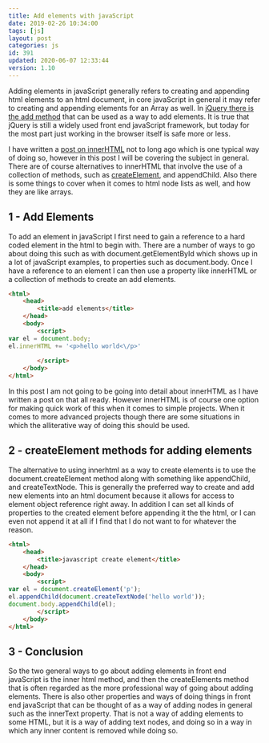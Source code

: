 ```yaml
---
title: Add elements with javaScript
date: 2019-02-26 10:34:00
tags: [js]
layout: post
categories: js
id: 391
updated: 2020-06-07 12:33:44
version: 1.10
---
```


Adding elements in javaScript generally refers to creating and appending html elements to an html document, in core javaScript in general it may refer to creating and appending elements for an Array as well. In [jQuery there is the add method](https://api.jquery.com/add/) that can be used as a way to add elements. It is true that jQuery is still a widely used front end javaScript framework, but today for the most part just working in the browser itself is safe more or less.

I have written a [post on innerHTML](/2019/01/13/js-innerhtml/) not to long ago which is one typical way of doing so, however in this post I will be covering the subject in general. There are of course alternatives to innerHTML that involve the use of a collection of methods, such as [createElement](https://developer.mozilla.org/en-US/docs/Web/API/Document/createElement), and appendChild. Also there is some things to cover when it comes to html node lists as well, and how they are like arrays.

<!-- more -->

## 1 - Add Elements

To add an element in javaScript I first need to gain a reference to a hard coded element in the html to begin with. There are a number of ways to go about doing this such as with document.getElementById which shows up in a lot of javaScript examples, to properties such as document.body. Once I have a reference to an element I can then use a property like innerHTML or a collection of methods to create an add elements.

```html
<html>
    <head>
        <title>add elements</title>
    </head>
    <body>
        <script>
var el = document.body;
el.innerHTML += '<p>hello world<\/p>'
 
        </script>
    </body>
</html>
```

In this post I am not going to be going into detail about innerHTML as I have written a post on that all ready. However innerHTML is of course one option for making quick work of this when it comes to simple projects. When it comes to more advanced projects though there are some situations in which the alliterative way of doing this should be used.

## 2 - createElement methods for adding elements

The alternative to using innerhtml as a way to create elements is to use the document.createElement method along with something like appendChild, and createTextNode. This is generally the preferred way to create and add new elements into an html document because it allows for access to element object reference right away. In addition I can set all kinds of properties to the created element before appending it the the html, or I can even not append it at all if I find that I do not want to for whatever the reason.

```html
<html>
    <head>
        <title>javascript create element</title>
    </head>
    <body>
        <script>
var el = document.createElement('p');
el.appendChild(document.createTextNode('hello world'));
document.body.appendChild(el);
        </script>
    </body>
</html>
```

## 3 - Conclusion

So the two general ways to go about adding elements in front end javaScript is the inner html method, and then the createElements method that is often regarded as the more professional way of going about adding elements. There is also other properties and ways of doing things in front end javaScript that can be thought of as a way of adding nodes in general such as the innerText property. That is not a way of adding elements to some HTML, but it is a way of adding text nodes, and doing so in a way in which any inner content is removed while doing so.